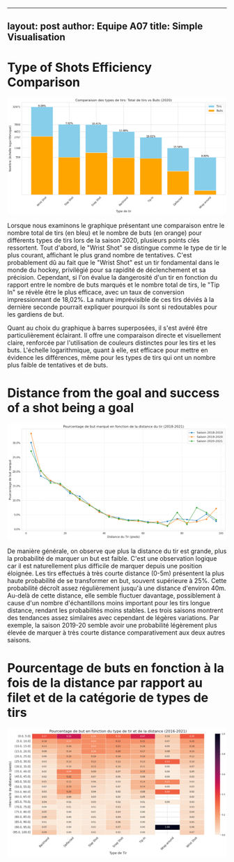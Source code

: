 ---
layout: post
author: Equipe A07
title: Simple Visualisation
----

# Type of Shots Efficiency Comparison

![SCREENSHOT OF Comparaison des types de tirs](image/2023-10-06-simple_visualisation/1697492746824.png)

Lorsque nous examinons le graphique présentant une comparaison entre le nombre total de tirs (en bleu) et le nombre de buts (en orange) pour différents types de tirs lors de la saison 2020, plusieurs points clés ressortent. Tout d'abord, le "Wrist Shot" se distingue comme le type de tir le plus courant, affichant le plus grand nombre de tentatives. C'est probablement dû au fait que le "Wrist Shot" est un tir fondamental dans le monde du hockey, privilégié pour sa rapidité de déclenchement et sa précision. Cependant, si l'on évalue la dangerosité d'un tir en fonction du rapport entre le nombre de buts marqués et le nombre total de tirs, le "Tip In" se révèle être le plus efficace, avec un taux de conversion impressionnant de 18,02%. La nature imprévisible de ces tirs déviés à la dernière seconde pourrait expliquer pourquoi ils sont si redoutables pour les gardiens de but.

Quant au choix du graphique à barres superposées, il s'est avéré être particulièrement éclairant. Il offre une comparaison directe et visuellement claire, renforcée par l'utilisation de couleurs distinctes pour les tirs et les buts. L'échelle logarithmique, quant à elle, est efficace pour mettre en évidence les différences, même pour les types de tirs qui ont un nombre plus faible de tentatives et de buts.

# Distance from the goal and success of a shot being a goal

![SCREENSHOT OF Comparaison des types de tirs](image/2023-10-06-simple_visualisation/viz_simple_distance_and_success.png)

De manière générale, on observe que plus la distance du tir est grande, plus la probabilité de marquer un but est faible. C'est une observation logique car il est naturellement plus difficile de marquer depuis une position éloignée. Les tirs effectués à très courte distance (0-5m) présentent la plus haute probabilité de se transformer en but, souvent supérieure à 25%. Cette probabilité décroît assez régulièrement jusqu'à une distance d'environ 40m. Au-delà de cette distance, elle semble fluctuer davantage, possiblement à cause d'un nombre d'échantillons moins important pour les tirs longue distance, rendant les probabilités moins stables. Les trois saisons montrent des tendances assez similaires avec cependant de légères variations. Par exemple, la saison 2019-20 semble avoir une probabilité légèrement plus élevée de marquer à très courte distance comparativement aux deux autres saisons.

# Pourcentage de buts en fonction à la fois de la distance par rapport au filet et de la catégorie de types de tirs

![SCREENSHOT OF Comparaison des types de tirs](image/2023-10-06-simple_visualisation/goal_rate_per_distance_per_shot_type.png)


